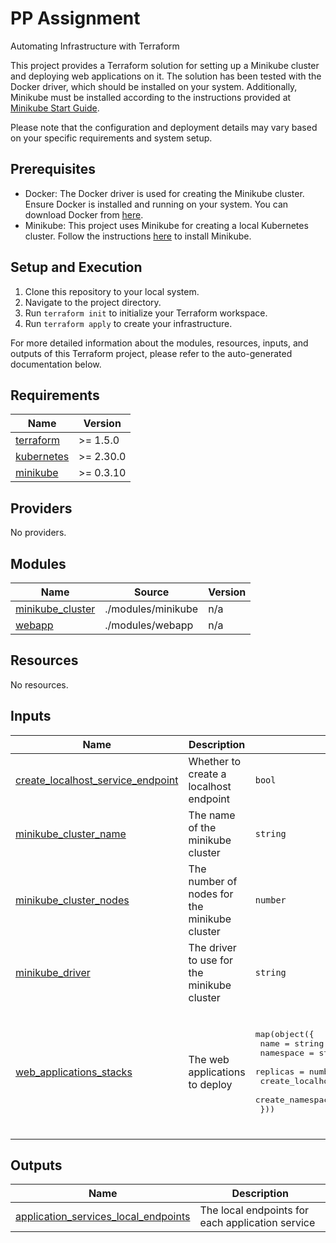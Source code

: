 # PP Assignment
Automating Infrastructure with Terraform

This project provides a Terraform solution for setting up a Minikube cluster and deploying web applications on it. The solution has been tested with the Docker driver, which should be installed on your system. Additionally, Minikube must be installed according to the instructions provided at [Minikube Start Guide](https://minikube.sigs.k8s.io/docs/start).

Please note that the configuration and deployment details may vary based on your specific requirements and system setup.

## Prerequisites

- Docker: The Docker driver is used for creating the Minikube cluster. Ensure Docker is installed and running on your system. You can download Docker from [here](https://www.docker.com/products/docker-desktop).
- Minikube: This project uses Minikube for creating a local Kubernetes cluster. Follow the instructions [here](https://minikube.sigs.k8s.io/docs/start) to install Minikube.

## Setup and Execution

1. Clone this repository to your local system.
2. Navigate to the project directory.
3. Run `terraform init` to initialize your Terraform workspace.
4. Run `terraform apply` to create your infrastructure.

For more detailed information about the modules, resources, inputs, and outputs of this Terraform project, please refer to the auto-generated documentation below.

<!-- BEGIN_TF_DOCS -->
## Requirements

| Name | Version |
|------|---------|
| <a name="requirement_terraform"></a> [terraform](#requirement\_terraform) | >= 1.5.0 |
| <a name="requirement_kubernetes"></a> [kubernetes](#requirement\_kubernetes) | >= 2.30.0 |
| <a name="requirement_minikube"></a> [minikube](#requirement\_minikube) | >= 0.3.10 |

## Providers

No providers.

## Modules

| Name | Source | Version |
|------|--------|---------|
| <a name="module_minikube_cluster"></a> [minikube\_cluster](#module\_minikube\_cluster) | ./modules/minikube | n/a |
| <a name="module_webapp"></a> [webapp](#module\_webapp) | ./modules/webapp | n/a |

## Resources

No resources.

## Inputs

| Name | Description | Type | Default | Required |
|------|-------------|------|---------|:--------:|
| <a name="input_create_localhost_service_endpoint"></a> [create\_localhost\_service\_endpoint](#input\_create\_localhost\_service\_endpoint) | Whether to create a localhost endpoint | `bool` | n/a | yes |
| <a name="input_minikube_cluster_name"></a> [minikube\_cluster\_name](#input\_minikube\_cluster\_name) | The name of the minikube cluster | `string` | n/a | yes |
| <a name="input_minikube_cluster_nodes"></a> [minikube\_cluster\_nodes](#input\_minikube\_cluster\_nodes) | The number of nodes for the minikube cluster | `number` | n/a | yes |
| <a name="input_minikube_driver"></a> [minikube\_driver](#input\_minikube\_driver) | The driver to use for the minikube cluster | `string` | n/a | yes |
| <a name="input_web_applications_stacks"></a> [web\_applications\_stacks](#input\_web\_applications\_stacks) | The web applications to deploy | <pre>map(object({<br>    name                              = string<br>    namespace                         = string<br>    replicas                          = number<br>    create_localhost_service_endpoint = bool<br>    create_namespace                  = optional(bool, false)<br>  }))</pre> | <pre>{<br>  "default": {<br>    "create_localhost_service_endpoint": true,<br>    "create_namespace": false,<br>    "name": "my-default-webapp",<br>    "namespace": "default",<br>    "replicas": 3<br>  }<br>}</pre> | no |

## Outputs

| Name | Description |
|------|-------------|
| <a name="output_application_services_local_endpoints"></a> [application\_services\_local\_endpoints](#output\_application\_services\_local\_endpoints) | The local endpoints for each application service |
<!-- END_TF_DOCS -->